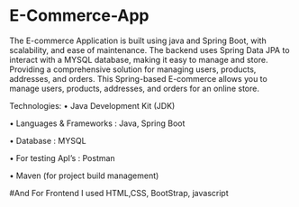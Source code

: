 # E-Commerce-App

The E-commerce Application is built using java and Spring Boot, with scalability, and ease of maintenance. The backend uses Spring Data JPA to interact with a MYSQL database, making it easy to manage and store. Providing a comprehensive solution for managing users, products, addresses, and orders. This Spring-based E-commerce allows you to manage users, products, addresses, and orders for an online store.

Technologies: • Java Development Kit (JDK)

• Languages & Frameworks : Java, Spring Boot

• Database : MYSQL

• For testing ApI’s : Postman

• Maven (for project build management)

#And For Frontend I used HTML,CSS, BootStrap, javascript
